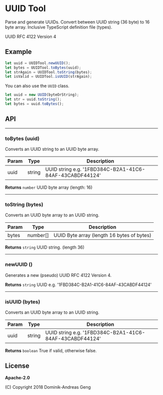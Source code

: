 # UUID Tool

Parse and generate UUIDs. Convert between UUID string (36 byte) to 16 byte array.
Inclusive TypeScript definition file (types).

UUID RFC 4122 Version 4

## Example

```js
let uuid = UUIDTool.newUUID();
let bytes = UUIDTool.toBytes(uuid);
let strAgain = UUIDTool.toString(bytes);
let isValid = UUIDTool.isUUID(strAgain);
```

You can also use the `UUID` class.

```js
let uuid = new UUID(byteOrString);
let str = uuid.toString();
let bytes = uuid.toBytes();
```

## API

---

### **toBytes** (uuid)

Converts an UUID string to an UUID byte array.

| Param | Type | Description |
| --- | --- | --- |
| uuid | string | UUID string e.g. '1FBD384C-B2A1-41C6-84AF-43CABDF44124' |

**Returns** `number` UUID byte array (length: 16)

---

### **toString** (bytes)

Converts an UUID byte array to an UUID string.

| Param | Type | Description |
| --- | --- | --- |
| bytes | number[] | UUID Byte array (length 16 bytes of bytes) |

**Returns** `string` UUID string. (length 36)

---

### **newUUID** ()

Generates a new (pseudo) UUID RFC 4122 Version 4.

**Returns** `string` UUID e.g. '1FBD384C-B2A1-41C6-84AF-43CABDF44124'

---

### **isUUID** (bytes)

Converts an UUID byte array to an UUID string.

| Param | Type | Description |
| --- | --- | --- |
| uuid | string | UUID string e.g. '1FBD384C-B2A1-41C6-84AF-43CABDF44124' |

**Returns** `boolean` True if valid, otherwise false.


## License

**Apache-2.0**

(C) Copyright 2018 Dominik-Andreas Geng
